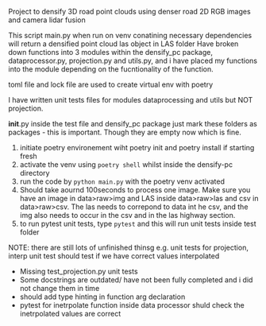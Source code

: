 Project to densify 3D road point clouds using denser road 2D RGB images and camera lidar fusion

This script main.py when run on venv conatining necessary dependencies will return a densified point cloud las object in LAS folder
Have broken down functions into 3 modules within the densify_pc package, dataprocessor.py, projection.py and utils.py, and i have placed my functions into the module depending on the fucntionality of the function.

toml file and lock file are used to create virtual env with poetry

I have written unit tests files for modules dataprocessing and utils but NOT projection.

__init__.py inside the test file and densify_pc package just mark these folders as packages - this is important. Though they are empty now which is fine.

1. initiate poetry environement wiht poetry init and poetry install if starting fresh
2. activate the venv using `poetry shell` whilst inside the densify-pc directory
3. run the code by `python main.py` with the poetry venv activated
4. Should take aournd 100seconds to process one image. Make sure you have an image in data>raw>img and LAS inside data>raw>las and csv in data>raw>csv. The las needs to correpond to data int he csv, and the img also needs to occur in the csv and in the las highway section.
5. to run pytest unit tests, type `pytest` and this will run unit tests inside test folder

NOTE: there are still lots of unfinished thinsg e.g. unit tests for projection, interp unit test should test if we have correct values interpolated 
* Missing test_projection.py unit tests
* Some docstrings are outdated/ have not been fully completed and i did not change them in time
* should add type hinting in function arg declaration
* pytest for inetrpolate function inside data processor shuld check the inetrpolated values are correct
